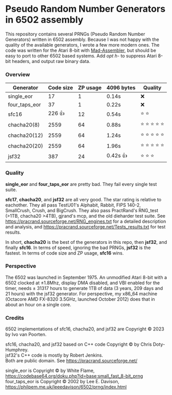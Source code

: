 # Pseudo Random Number Generators in 6502 assembly

This repository contains several PRNGs (Pseudo Random Number Generators) written in 6502 assembly.
Because I was not happy with the quality of the available generators, I wrote a few more modern ones.
The code was written for the Atari 8-bit with [Mad-Assembler](https://github.com/tebe6502/Mad-Assembler), but should be easy to port to other 6502 based systems.
Add *opt h-* to suppress Atari 8-bit headers, and output raw binary data.

### Overview

| Generator | Code size | ZP usage | 4096 bytes | Quality |
| --- | --- | --- | --- | --- |
| single_eor | 17 | 1 | 0.14s | :x: |
| four_taps_eor | 37 | 1 | 0.22s | :x: |
| sfc16 | 226 :thumbsup: | 12 | 0.54s | :star: :star: |
| chacha20(8) | 2559 | 64 | 0.88s | :star: :star: :star: :star: :star: |
| chacha20(12) | 2559 | 64 | 1.24s | :star: :star: :star: :star: :star: |
| chacha20(20) | 2559 | 64 | 1.96s | :star: :star: :star: :star: :star: |
| jsf32 | 387 | 24 | 0.42s :thumbsup: | :star: :star: :star: |

### Quality

**single_eor** and **four_taps_eor** are pretty bad. They fail every single test suite.

**sfc17**, **chacha20**, and **jsf32** are all very good. The star rating is relative to eachother.
They all pass TestU01's Alphabit, Rabbit, FIPS 140-2, SmallCrush, Crush, and BigCrush.
They also pass PractRand's RNG_test (>1TB, chacha20 >4TB), gjrand's mcp, and the old dieharder test suite.
See https://pracrand.sourceforge.net/RNG_engines.txt for a detailed description and analysis, and
https://pracrand.sourceforge.net/Tests_results.txt for test results.

In short, **chacha20** is the best of the generators in this repo, then **jsf32**, and finally **sfc16**.
In terms of speed, ignoring the bad PRNGs, **jsf32** is the fastest. In terms of code size and ZP usage, **sfc16** wins.

### Perspective

The 6502 was launched in September 1975. An unmodified Atari 8-bit with a 6502 clocked at ±1.8Mhz, display DMA disabled, and VBI enabled for the timer, needs ± 31317 hours to generate 1TB of data (3 years, 209 days and 21 hours) with the jsf32 generator. For perspective, my x86_64 machine (Octacore AMD FX-8320 3.5GHz, launched October 2012) does that in about an hour on a single core.

### Credits

6502 implementations of sfc16, chacha20, and jsf32 are Copyright © 2023 by Ivo van Poorten.

sfc16, chacha20, and jsf32 based on C++ code Copyright © by Chris Doty-Humphrey.  
jsf32's C++ code is mostly by Robert Jenkins.  
Both are public domain. See https://pracrand.sourceforge.net/

single_eor is Copyright © by White Flame, https://codebase64.org/doku.php?id=base:small_fast_8-bit_prng  
four_taps_eor is Copyright © 2002 by Lee E. Davison, https://philpem.me.uk/leeedavison/6502/prng/index.html  

